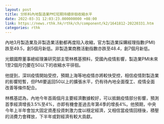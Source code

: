 ```yaml
---
layout: post
title: 分析料內地製造業PMI短期持續徘徊收縮水平
date: 2022-03-31 12:03:23.000000000 +08:00
link: https://news.rthk.hk/rthk/ch/component/k2/1641812-20220331.htm
categories: rthk
---
```


內地3月製造業及非製造業活動都再度陷入收縮，官方製造業採購經理指數(PMI)跌至49.5，創5個月新低。非製造業商務活動指數亦跌至48.4，創7個月新低。

光銀國際董事總經理兼研究部主管林樵基預料，受國內疫情影響，製造業PMI未來1至2個月仍要在50以下的收縮水平徘徊。

他提到，深圳疫情開始受控，預期上海等地疫情亦將較快受控，相信疫情對製造業的影響短暫，但PMI要返回50以上的擴張水平，仍有待內地全面復工、疫情全面改善等條件配合。

林樵基認為，內地今年首兩個月主要經濟數據較好，可以抵銷疫情部分影響，預測首季經濟增長3.5%至4%，亦即有機會差過去年第4季的增長4%。他預期，中央今年上半年會加大固定資產投資刺激力度以穩定經濟，又相信當疫情回穩後，積壓的消費力會釋放，下半年或對經濟有較大貢獻。
